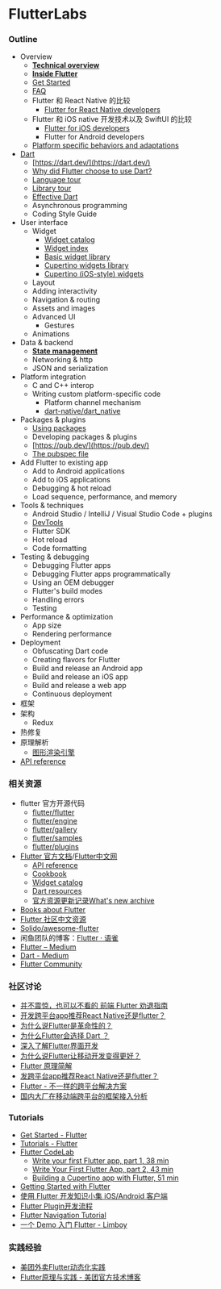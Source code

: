 # FlutterLabs

### Outline

- Overview
  - **[Technical overview](https://flutter.dev/docs/resources/technical-overview)**
  - **[Inside Flutter](https://flutter.dev/docs/resources/inside-flutter)**
  - [Get Started](https://flutter.dev/docs/get-started/install)
  - [FAQ](https://flutter.dev/docs/resources/faq)
  - Flutter 和 React Native 的比较
    - [Flutter for React Native developers](https://flutter.dev/docs/get-started/flutter-for/react-native-devs)
  - Flutter 和 iOS native 开发技术以及 SwiftUI 的比较
    - [Flutter for iOS developers](https://flutter.dev/docs/get-started/flutter-for/ios-devs)
    - Flutter for Android developers
  - [Platform specific behaviors and adaptations](https://flutter.dev/docs/resources/platform-adaptations)
- [Dart](https://github.com/ShannonChenCHN/FlutterLabs/issues/2)
  - [https://dart.dev/](https://dart.dev/)
  - [Why did Flutter choose to use Dart?](https://flutter.dev/docs/resources/faq#why-did-flutter-choose-to-use-dart)
  - [Language tour](https://dart.dev/guides/language/language-tour)
  - [Library tour](https://dart.dev/guides/libraries/library-tour)
  - [Effective Dart](https://dart.dev/guides/language/effective-dart)
  - Asynchronous programming
  - Coding Style Guide
- User interface
  - Widget
    - [Widget catalog](https://flutter.dev/docs/development/ui/widgets)
    - [Widget index](https://flutter.dev/docs/reference/widgets)
    - [Basic widget library](https://api.flutter.dev/flutter/widgets/widgets-library.html)
    - [Cupertino widgets library](https://api.flutter.dev/flutter/cupertino/cupertino-library.html)
    - [Cupertino (iOS-style) widgets](https://flutter.dev/docs/development/ui/widgets/cupertino)
  - Layout
  - Adding interactivity
  - Navigation & routing
  - Assets and images
  - Advanced UI
    - Gestures
  - Animations
- Data & backend
  - [**State management**](https://flutter.dev/docs/development/data-and-backend/state-mgmt/intro)
  - Networking & http
  - JSON and serialization
- Platform integration
  - C and C++ interop
  - Writing custom platform-specific code
    - Platform channel mechanism 
    - [dart-native/dart_native](https://github.com/dart-native/dart_native)
- Packages & plugins
  - [Using packages](https://flutter.dev/docs/development/packages-and-plugins/using-packages)
  - Developing packages & plugins
  - [https://pub.dev/](https://pub.dev/)
  - [The pubspec file](https://dart.dev/tools/pub/pubspec)
- Add Flutter to existing app
  - Add to Android applications
  - Add to iOS applications
  - Debugging & hot reload
  - Load sequence, performance, and memory
- Tools & techniques
  - Android Studio / IntelliJ / Visual Studio Code  +  plugins
  - [DevTools](https://flutter.dev/docs/development/tools/devtools/overview)
  - Flutter SDK
  - Hot reload
  - Code formatting
- Testing & debugging
  - Debugging Flutter apps
  - Debugging Flutter apps programmatically
  - Using an OEM debugger
  - Flutter's build modes
  - Handling errors
  - Testing
- Performance & optimization
  - App size
  - Rendering performance
- Deployment
  - Obfuscating Dart code
  - Creating flavors for Flutter
  - Build and release an Android app
  - Build and release an iOS app
  - Build and release a web app
  - Continuous deployment
- 框架
- 架构
  - Redux
- 热修复
- 原理解析
  - [图形渲染引擎](https://github.com/ShannonChenCHN/FlutterLabs/issues/1)
- [API reference](https://api.flutter.dev/)

### 相关资源
- flutter 官方开源代码
  - [flutter/flutter](https://github.com/flutter/flutter)
  - [flutter/engine](https://github.com/flutter/engine)
  - [flutter/gallery](https://github.com/flutter/gallery)
  - [flutter/samples](https://github.com/flutter/samples)
  - [flutter/plugins](https://github.com/flutter/plugins)
- [Flutter 官方文档](https://flutter.dev/docs)/[Flutter中文网](https://flutterchina.club/)
  - [API reference](https://api.flutter.dev/)
  - [Cookbook](https://flutter.dev/docs/cookbook)
  - [Widget catalog](https://flutter.dev/docs/development/ui/widgets)
  - [Dart resources](https://flutter.dev/docs/resources/bootstrap-into-dart)
  - [官方资源更新记录What's new archive](https://flutter.dev/docs/whats-new-archive)
- [Books about Flutter](https://flutter.dev/docs/resources/books)
- [Flutter 社区中文资源](https://flutter-io.cn/)
- [Solido/awesome-flutter](https://github.com/Solido/awesome-flutter)
- 闲鱼团队的博客：[Flutter · 语雀](https://www.yuque.com/xytech/flutter)
- [Flutter – Medium](https://medium.com/flutter)
- [Dart - Medium](https://medium.com/dartlang)
- [Flutter Community](https://flutter.dev/community)

### 社区讨论
- [并不震惊，也可以不看的 前端 Flutter 劝退指南](https://juejin.im/post/5d728d376fb9a06b051811f4)
- [开发跨平台app推荐React Native还是flutter？](https://www.yuque.com/xytech/flutter/blquhk)
- [为什么说Flutter是革命性的？](http://www.infoq.com/cn/articles/why-is-flutter-revolutionary)
- [为什么Flutter会选择 Dart ？](http://www.infoq.com/cn/articles/why-flutter-uses-dart)
- [深入了解Flutter界面开发](https://mp.weixin.qq.com/s/z2r2OmnY7r7dQrkO8ndkFQ)
- [为什么说Flutter让移动开发变得更好？](https://juejin.im/post/5add65c46fb9a07aa541e97e)
- [Flutter 原理简解](https://mp.weixin.qq.com/s/CQQXD0TrlbaNWjoClIcDtw)
- [发跨平台app推荐React Native还是flutter？](https://www.yuque.com/xytech/flutter/blquhk)
- [Flutter - 不一样的跨平台解决方案](https://juejin.im/post/5afd77466fb9a07aab2a12da)
- [国内大厂在移动端跨平台的框架接入分析](https://juejin.im/post/5ed45cf2e51d457858775d01)

### Tutorials
- [Get Started - Flutter](https://flutter.dev/docs/get-started/install)
- [Tutorials - Flutter](https://flutter.dev/docs/reference/tutorials)
- [Flutter CodeLab](https://codelabs.developers.google.com/?cat=Flutter)
  - [Write your first Flutter app, part 1, 38 min](https://codelabs.developers.google.com/codelabs/first-flutter-app-pt1/index.html?index=..%2F..index#1)
  - [Write Your First Flutter App, part 2, 43 min](https://codelabs.developers.google.com/codelabs/first-flutter-app-pt2/index.html?index=..%2F..index#0)
  - [Building a Cupertino app with Flutter, 51 min](https://codelabs.developers.google.com/codelabs/flutter-cupertino/index.html?index=..%2F..index#0)
- [Getting Started with Flutter](https://www.raywenderlich.com/188257/getting-started-with-flutter)
- [使用 Flutter 开发知识小集 iOS/Android 客户端](https://juejin.im/post/5afb77126fb9a07aa83ee586)
- [Flutter Plugin开发流程](https://juejin.im/post/5af6e858f265da0b736dbac0)
- [Flutter Navigation Tutorial](https://www.raywenderlich.com/189118/flutter-navigation)
- [一个 Demo 入门 Flutter - Limboy](https://limboy.me/tech/2018/12/07/flutter-demo.html)

### 实践经验
- [美团外卖Flutter动态化实践](https://juejin.im/post/5ef58245f265da23073985d8)
- [Flutter原理与实践 - 美团官方技术博客](https://juejin.im/post/5b6d59476fb9a04fe91aa778)
